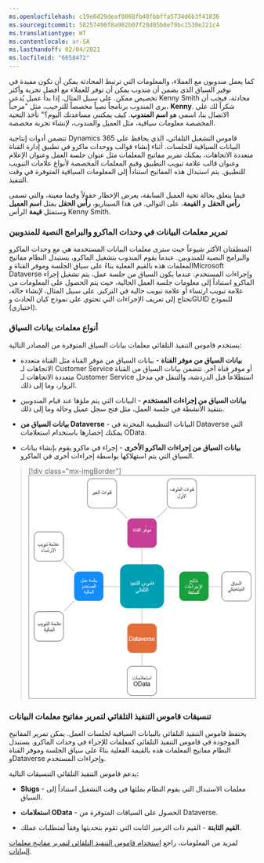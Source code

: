 ```yaml
---
ms.openlocfilehash: c19e6d29deaf0068fb48fbbffa5734d6b3f41836
ms.sourcegitcommit: 58257490f8a982b07f28d85b8e79bc1530e221c4
ms.translationtype: HT
ms.contentlocale: ar-SA
ms.lasthandoff: 02/04/2021
ms.locfileid: "6658472"
---
```

كما يعمل مندوبون مع العملاء، والمعلومات التي ترتبط المحادثة يمكن أن تكون مفيدة في توفير السياق الذي يضمن أن مندوب يمكن أن توفر للعملاء مع أفضل تجربة وأكثر تخصيص ممكن. على سبيل المثال، إذا بدأ عميل يُدعى Kenny Smith محادثة، فيجب أن يرى المندوب برنامجاً نصياً مخصصاً للترحيب، مثل "مرحباً، **Kenny**. شكراً لك على الاتصال بنا، اسمي هو **اسم المندوب**. كيف يمكنني مساعدتك اليوم؟" تأخذ التحية المخصصة معلومات سياقية، مثل العميل والمندوب، لإنشاء تجربة مخصصة.

تتضمن أدوات إنتاجية Dynamics 365 قاموس التشغيل التلقائي، الذي يحافظ على البيانات السياقية للجلسات. أثناء إنشاء قوالب ووحدات ماكرو في تطبيق إدارة القناة متعددة الاتجاهات، يمكنك تمرير مفاتيح المعلمات مثل عنوان جلسة العمل وعنوان الإعلام وعنوان قالب علامة تبويب التطبيق وقيم المعلمات المخصصة لأنواع علامات التبويب للتطبيق. يتم استبدال هذه المفاتيح استناداً إلى المعلومات السياقية المتوفرة في وقت التنفيذ.

فيما يتعلق بحالة تحية العميل السابقة، يعرض الإخطار حقولاً وقيما معينة، والتي تسمى **رأس الحقل** و **القيمة**، على التوالي. في هذا السيناريو، **رأس الحقل** يمثل **اسم العميل** وستمثل **قيمة** الرأس Kenny Smith.

### <a name="pass-data-parameters-in-macros-and-agent-scripts"></a>تمرير معلمات البيانات في وحدات الماكرو والبرامج النصية للمندوبين

المنطقتان الأكثر شيوعاً حيث سترى معلمات البيانات المستخدمة هي مع وحدات الماكرو والبرامج النصية للمندوبين. عندما يقوم المندوب بتشغيل الماكرو، يستبدل النظام مفاتيح المعلمات هذه بالقيم الفعلية بناءً على سياق الجلسة وموفر القناة وMicrosoft Dataverse وإجراءات المستخدم. عندما يكون السياق من جلسة عمل، يتم تشغيل إجراء الماكرو استناداً إلى معلومات جلسة العمل الحالية، حيث يتم الحصول على المعلومات من علامة تبويب ارتساء أو علامة تبويب حالية في التركيز. على سبيل المثال، لإنشاء حالة، تحتاج إلى تعريف الإجراءات التي تحتوي على نموذج كيان الحادث وGUID للنموذج (اختياري).

### <a name="types-of-context-data-parameters"></a>أنواع معلمات بيانات السياق

يستخدم قاموس التنفيذ التلقائي معلمات بيانات السياق المتوفرة من المصادر التالية:

- **بيانات السياق من موفر القناة** - بيانات السياق من موفر القناة مثل القناة متعددة الاتجاهات لـ Customer Service أو موفر قناة آخر. تتضمن بيانات السياق من القناة متعددة الاتجاهات لـ Customer Service استطلاعاً قبل الدردشة، والتنقل في مدخل الزوار، وما إلى ذلك.

- **بيانات السياق من إجراءات المستخدم** - البيانات التي يتم ملؤها عند قيام المندوبين بتنفيذ الأنشطة في جلسة العمل، مثل فتح سجل عميل وحالة وما إلى ذلك.

- **بيانات السياق من Dataverse** - البيانات التنظيمية المخزنة في Dataverse التي يمكنك إحضارها باستخدام استعلامات OData.

- **بيانات السياق من إجراءات الماكرو الأخرى** - إجراء في ماكرو يقوم بإنشاء بيانات السياق التي يتم استهلاكها بواسطة إجراءات أخرى في الماكرو.

> [!div class="mx-imgBorder"]
> [![رسم تخطيطي لمعلمات بيانات السياق.](../media/3-1.png)](../media/3-1.png#lightbox)

### <a name="automation-dictionary-formats-to-pass-data-parameter-keys"></a>تنسيقات قاموس التنفيذ التلقائي لتمرير مفاتيح معلمات البيانات

يحتفظ قاموس التنفيذ التلقائي بالبيانات السياقية لجلسات العمل. يمكن تمرير المفاتيح الموجودة في قاموس التنفيذ التلقائي كمعلمات للإجراء في وحدات الماكرو. يستبدل النظام مفاتيح المعلمات هذه بالقيمة الفعلية بناءً على سياق الجلسة وموفر القناة وDataverse وإجراءات المستخدم.

يدعم قاموس التنفيذ التلقائي التنسيقات التالية:

- **Slugs** - معلمات الاستبدال التي يقوم النظام بملئها في وقت التشغيل استناداً إلى السياق.

- **استعلامات OData** - الحصول على السياقات المتوفرة من Dataverse.

- **القيم الثابتة** - القيم ذات الترميز الثابت التي تقوم بتحديثها وفقاً لمتطلبات عملك.

لمزيد من المعلومات، راجع [استخدام قاموس التنفيذ التلقائي لتمرير مفاتيح معلمات البيانات](https://docs.microsoft.com/dynamics365/omnichannel/administrator/automation-dictionary-keys#automation-dictionary-formats-to-pass-data-parameter-keys/?azure-portal=true).

